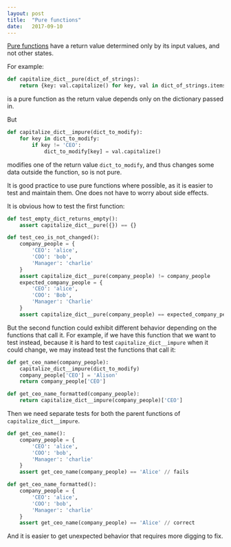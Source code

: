 ```yaml
---
layout: post
title:  "Pure functions"
date:   2017-09-10
---
```


[Pure functions](https://www.sitepoint.com/functional-programming-pure-functions/)
have a return value determined only by its input values,
and not other states.

For example:
```python
def capitalize_dict__pure(dict_of_strings):
	return {key: val.capitalize() for key, val in dict_of_strings.items() if key != 'CEO' else val}
``` 
is a pure function as the return value depends only on the dictionary passed in.

But
```python
def capitalize_dict__impure(dict_to_modify):
	for key in dict_to_modify:
		if key != 'CEO':
			dict_to_modify[key] = val.capitalize()
``` 
modifies one of the return value `dict_to_modify`,
and thus changes some data outside the function,
so is not pure.

It is good practice to use pure functions where possible,
as it is easier to test and maintain them.
One does not have to worry about side effects.

It is obvious how to test the first function:
```python
def test_empty_dict_returns_empty():
	assert capitalize_dict__pure({}) == {}

def test_ceo_is_not_changed():
	company_people = {
		'CEO': 'alice',
		'COO': 'bob',
		'Manager': 'charlie'
	}
	assert capitalize_dict__pure(company_people) != company_people
	expected_company_people = {
		'CEO': 'alice', 
		'COO': 'Bob',
		'Manager': 'Charlie'
	}
	assert capitalize_dict__pure(company_people) == expected_company_people
```


But the second function could exhibit different behavior depending on the functions that call it.
For example, if we have this function that we want to test instead, because it is hard
to test `capitalize_dict__impure` when it could change,
we may instead test the functions that call it:

```python
def get_ceo_name(company_people):
	capitalize_dict__impure(dict_to_modify)
	company_people['CEO'] = 'Alison'
	return company_people['CEO']

def get_ceo_name_formatted(company_people):
	return capitalize_dict__impure(company_people)['CEO']
```

Then we need separate tests for both the parent functions of `capitalize_dict__impure`.

```python
def get_ceo_name():
	company_people = {
		'CEO': 'alice',
		'COO': 'bob',
		'Manager': 'charlie'
	}
	assert get_ceo_name(company_people) == 'Alice' // fails

def get_ceo_name_formatted():
	company_people = {
		'CEO': 'alice',
		'COO': 'bob',
		'Manager': 'charlie'
	}
	assert get_ceo_name(company_people) == 'Alice' // correct
```

And it is easier to get unexpected behavior that requires
more digging to fix.





